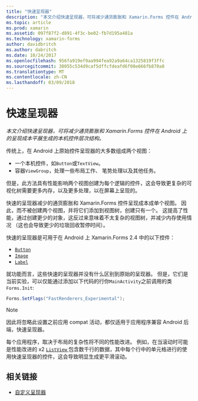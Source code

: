 ```yaml
---
title: "快速呈现器"
description: "本文介绍快速呈现器，可将减少通货膨胀和 Xamarin.Forms 控件在 Android 上的呈现成本平展生成的本机控件层次结构。"
ms.topic: article
ms.prod: xamarin
ms.assetid: 097f87f2-d891-4f3c-be02-fb7d195a481a
ms.technology: xamarin-forms
author: davidbritch
ms.author: dabritch
ms.date: 10/24/2017
ms.openlocfilehash: 956fa919ef9aa994fea92a9a64ca1325819f3ffc
ms.sourcegitcommit: 30055c534d9caf5dffcfdeafd6f08e666fb870a8
ms.translationtype: MT
ms.contentlocale: zh-CN
ms.lasthandoff: 03/09/2018
---
```

# <a name="fast-renderers"></a>快速呈现器

_本文介绍快速呈现器，可将减少通货膨胀和 Xamarin.Forms 控件在 Android 上的呈现成本平展生成的本机控件层次结构。_

传统上，在 Android 上原始控件呈现器的大多数组成两个视图：

- 一个本机控件，如`Button`或`TextView`。
- 容器`ViewGroup`，处理一些布局工作、 笔势处理以及其他任务。

但是，此方法具有性能影响两个视图创建为每个逻辑的控件，这会导致更复杂的可视化树需要更多内存，以及更多处理，以在屏幕上呈现的。

快速的呈现器减少的通货膨胀和 Xamarin.Forms 控件呈现成本成单个视图。 因此，而不被创建两个视图，并将它们添加到视图树，创建只有一个。 这提高了性能，通过创建更少的对象，这反过来意味着不太复杂的视图树，并减少内存使用情况 （这也会导致更少的垃圾回收暂停时间）。

快速的呈现器是可用于在 Android 上 Xamarin.Forms 2.4 中的以下控件：

- [`Button`](https://developer.xamarin.com/api/type/Xamarin.Forms.Button/)
- [`Image`](https://developer.xamarin.com/api/type/Xamarin.Forms.Image/)
- [`Label`](https://developer.xamarin.com/api/type/Xamarin.Forms.Label/)

就功能而言，这些快速的呈现器并没有什么区别到原始的呈现器。 但是，它们是当前实验，可以仅能通过添加以下代码的行你`MainActivity`之前调用的类`Forms.Init`:

```csharp
Forms.SetFlags("FastRenderers_Experimental");
```

> [!NOTE]
> 因此将忽略此设置之前应用 compat 活动，都仅适用于应用程序兼容 Android 后端，快速呈现器。

每个应用程序，取决于布局的复杂性将不同的性能改进。 例如，在当滚动时可能是性能改进的 x2 [ `ListView` ](https://developer.xamarin.com/api/type/Xamarin.Forms.ListView/)包含数千行的数据，其中每个行中的单元格进行的使用快速呈现器的控件，这会导致明显生成更平滑滚动。


## <a name="related-links"></a>相关链接

- [自定义呈现器](~/xamarin-forms/app-fundamentals/custom-renderer/index.md)

